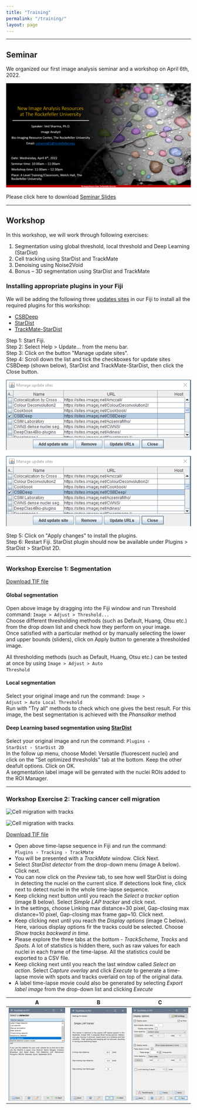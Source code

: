 ```yaml
---
title: "Training"
permalink: "/training/"
layout: page
---
```


---
## Seminar
We organized our first image analysis seminar and a workshop on April 6th, 2022. 

![seminar announcement](/seminar_workkshop/Seminar_flyer.png)


Please click here to download <a href="/seminar_workkshop/Image analysis seminar_v10.pdf" download>Seminar Slides<a/>

---  
## Workshop
In this workshop, we will work through following exercises:
1. Segmentation using global threshold, local threshold and Deep Learning (StarDist)
2. Cell tracking using StarDist and TrackMate
3. Denoising using Noise2Void
4. Bonus – 3D segmentation using StarDist and TrackMate

### Installing appropriate plugins in your Fiji
We will be adding the following three [updates sites](https://imagej.net/update-sites/following) in our Fiji to install all the required plugins for this workshop:   
- [CSBDeep](https://imagej.net/plugins/csbdeep)
- [StarDist](https://imagej.net/plugins/stardist)
- [TrackMate-StarDist](https://imagej.net/plugins/trackmate/trackmate-stardist)  
  
Step 1: Start Fiji.  
Step 2: Select Help > Update... from the menu bar.  
Step 3: Click on the button "Manage update sites".  
Step 4: Scroll down the list and tick the checkboxes for update sites CSBDeep (shown below), StarDist and TrackMate-StarDist, then click the Close button.  

![CSBDeep update site](seminar_workkshop/CSBDeep_screenshot1.png)  

<p align="center">
          <img src="seminar_workkshop/CSBDeep_screenshot1.png" alt="CSBDeep update site" />
</p>

Step 5: Click on "Apply changes" to install the plugins.  
Step 6: Restart Fiji. StarDist plugin should now be available under Plugins > StarDist > StarDist 2D.  
  
---
### Workshop Exercise 1: Segmentation
[Download TIF file](seminar_workkshop/images/HT29_nuclei.tif)
#### Global segmentation  
Open above image by dragging into the Fiji window and run Threshold command: <code>Image > Adjust > Threshold...</code>  
Choose different thresholding methods (such as Default, Huang, Otsu etc.) from the drop down list and check how they perform on your image.  
Once satisfied with a particular method or by manually selecting the lower and upper bounds (sliders), click on Apply button to generate a thresholded image.  

All thresholding methods (such as Default, Huang, Otsu etc.) can be tested at once by using <code>Image > Adjust > Auto Threshold</code>  
  
#### Local segmentation  
Select your original image and run the command: <code>Image > Adjust > Auto Local Threshold</code>  
Run with "Try all" methods to check which one gives the best result. For this image, the best segmentation is achieved with the *Phansalkar* method  

#### Deep Learning based segmentation using [StarDist](https://imagej.net/plugins/stardist)  
Select your original image and run the command: <code>Plugins › StarDist › StarDist 2D</code>  
In the follow up menu, choose Model: Versatile (fluorescent nuclei) and click on the "Set optimized thresholds" tab at the bottom. Keep the other deafult options. Click on OK.  
A segmentation label image will be genrated with the nuclei ROIs added to the ROI Manager.  

---  

### Workshop Exercise 2: Tracking cancer cell migration  

<img src="seminar_workkshop/images/P31_tracked.gif" alt="Cell migration with tracks">

![Cell migration with tracks](seminar_workkshop/images/P31_tracked.gif)

[Download TIF file](seminar_workkshop/images/P31.tif)
  
- Open above time-lapse sequence in Fiji and run the command: <code> Plugins › Tracking › TrackMate</code>  
- You will be presented with a *TrackMate* window. Click Next.  
- Select *StarDist detector* from the drop-down menu (image A below). Click next.  
- You can now click on the *Preview* tab, to see how well StarDist is doing in detecting the nuclei on the current slice. If detections look fine, click next to detect nuclei in the whole time-lapse sequence.  
- Keep clicking next button until you reach the *Select a tracker* option (image B below). Select *Simple LAP tracker* and click next.  
- In the settings, choose Linking max distance=30 pixel, Gap-closing max distance=10 pixel, Gap-closing max frame gap=10. Click next.  
- Keep clicking next until you reach the *Display options* (image C below). Here, various display options fir the tracks could be selected. Choose *Show tracks backward in time*.  
- Please explore the three tabs at the bottom - *TrackScheme*, *Tracks* and *Spots*. A lot of statistics is hidden there, such as raw values for each nuclei in each frame of the time-lapse. All the statistics could be exported to a CSV file.  
- Keep clicking next until you reach the last window called *Select an action*. Select *Capture overlay* and click *Execute* to generate a time-lapse movie with spots and tracks overlaid on top of the original data.  
- A label time-lapse movie could also be generated by selecting *Export label image* from the drop-down list and clicking *Execute*  
  
| A | B | C |
| - | - | - | 
| ![](seminar_workkshop/TrackMate_detector.png) | ![](seminar_workkshop/TrackMate_tracker.png) | ![](seminar_workkshop/TrackMate_displayOptions.png) |

  

  
  


